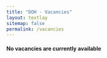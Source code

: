 ```yaml
---
title: "DOH - Vacancies"
layout: textlay
sitemap: false
permalink: /vacancies
---
```

#### No vacancies are currently available

<!-- 

1. [Project 1](#project1) *APPLICATIONS CLOSED*

<br>

### PhD Opportunities
<br>

#### **Characterizing AMR transmission between farmers and their animals within productions systems** <a name="project1"></a>

The spread of AMR between humans and their animals is a recognised one health challenge, predicted to worsen as human populations grow, and increasingly adopt intensive farming. In reality, very few studies have critically examined this relationship in the context of changing livestock production systems, especially in developing countries. The few studies conducted in developed countries were unable to find reliable estimates of how frequent transmission occurs due to low resolution and inadequate sampling. In this project, we shall use metadata, 1000 16S sequenced samples and 1200 DNA extracts from two sentinel bacteria collected from 100 farmers and their pigs in 100 households followed for a year. The longitudinal study approach is a unique opportunity to improve sampling depth significantly. It allows us to use temporal changes in gut microbial composition and structure and genomic characteristics of sentinels to unravel AMR transmission dynamics in peri-urban and rural settings representing Uganda's semi-intensification and free-range livestock production systems. For validation, we also have samples from field controls with and without exposure to pigs because of occupation and religious norms, respectively. The specific objective will be;

a. To map gut microbial composition and structure of farmers and their pigs to identify signatures of microbial exchange

b. To characterise transmission events using phylogenetic and AMR gene context of E.coli and Klebsiella recovered from farmers and their pigs

c. Develop cutting-edge classification models using microbiota, sentinel and AMR context to identify host-adapted strains and transmission frequency.

The PhD project is designed to develop skills in the following areas;
a); metagenomic analysis of amplicon sequence data to identify associations in gut pattern-shifts over time,
b) Preparation and analysis of long read sequence data from oxford nanopore to feed cutting-edge bioinformatic pipelines developed within our group. The focus here is competence in phylogenetics, identification and characterisation of genes and mobile genetic elements and their trafficking across the human-animal interface within the farming system,
c) Using the wealth of metadata, output from a & b, the candidate will then use machine learning to identify host-adapted strains as well as parameters on transmission such as the frequency and their predisposing factors. This training framework ultimately aims to establish a baseline for how resistance emerges at the human-animal interface as a function of livestock production systems which are predicted to change in response to population growth and climate change.

**References**

Robinson TP, Bu DP, Carrique-Mas J, Fèvre EM, Gilbert M, Grace D, Hay SI, Jiwakanon J, Kakkar M, Kariuki S, Laxminarayan R, Lubroth J, Magnusson U, Thi Ngoc P, Van Boeckel TP, Woolhouse ME. **Antibiotic resistance is the quintessential One Health issue.** *Trans R Soc Trop Med Hyg.* 2016 Jul;110(7):377-80. doi: 10.1093/trstmh/trw048..

Hesp A, Veldman K, van der Goot J, Mevius D, van Schaik G. **Monitoring antimicrobial resistance trends in commensal Escherichia coli from livestock, the Netherlands, 1998 to 2016.** *Euro Surveill.* 2019 Jun;24(25):1800438. doi: 10.2807/1560-7917.ES.2019.24.25.1800438.

Pollock J, Muwonge A, Hutchings MR, Mainda G, Bronsvoort BM, Gally DL, Corbishley A. **Resistance to change: AMR gene dynamics on a commercial pig farm with high antimicrobial usage.** *Sci Rep.* 2020 Feb 3;10(1):1708. doi: 10.1038/s41598-020-58659-3.

Funding information and application procedures
This 3.5 year studentship opportunity is open to UK and international students and provides funding to cover stipend, tuition fees and consumable/travel costs.  Applications including a statement of interest and full CV with names and addresses (including email addresses) of two academic referees, should be emailed to [RDSVS.PGR.Admin@ed.ac.uk](RDSVS.PGR.Admin@ed.ac.uk).

When applying for the studentship please state clearly the project title/s and the supervisor/s in your covering letter.

We would encourage applicants to list up to three projects of interest (ranked 1st, 2nd and 3rd choice) from those listed with a closing date of 4th January 2023 at this [website](https://www.ed.ac.uk/roslin/work-study/opportunities/studentships)

[FindAPhD](https://www.findaphd.com/phds/project/characterizing-amr-transmission-between-farmers-and-their-animals-within-productions-systems/?p150190) -->

<!-- <figure>
<img src="{{ site.url }}{{ site.baseurl }}/images/picpic/Gallery/DSC_0696.jpg" width="95%">
</figure> -->
